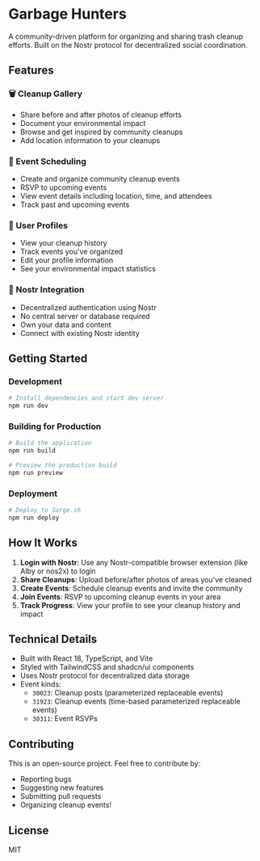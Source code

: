 # Garbage Hunters

A community-driven platform for organizing and sharing trash cleanup efforts. Built on the Nostr protocol for decentralized social coordination.

## Features

### 🗑️ Cleanup Gallery
- Share before and after photos of cleanup efforts
- Document your environmental impact
- Browse and get inspired by community cleanups
- Add location information to your cleanups

### 📅 Event Scheduling
- Create and organize community cleanup events
- RSVP to upcoming events
- View event details including location, time, and attendees
- Track past and upcoming events

### 👤 User Profiles
- View your cleanup history
- Track events you've organized
- Edit your profile information
- See your environmental impact statistics

### 🔐 Nostr Integration
- Decentralized authentication using Nostr
- No central server or database required
- Own your data and content
- Connect with existing Nostr identity

## Getting Started

### Development

```bash
# Install dependencies and start dev server
npm run dev
```

### Building for Production

```bash
# Build the application
npm run build

# Preview the production build
npm run preview
```

### Deployment

```bash
# Deploy to Surge.sh
npm run deploy
```

## How It Works

1. **Login with Nostr**: Use any Nostr-compatible browser extension (like Alby or nos2x) to login
2. **Share Cleanups**: Upload before/after photos of areas you've cleaned
3. **Create Events**: Schedule cleanup events and invite the community
4. **Join Events**: RSVP to upcoming cleanup events in your area
5. **Track Progress**: View your profile to see your cleanup history and impact

## Technical Details

- Built with React 18, TypeScript, and Vite
- Styled with TailwindCSS and shadcn/ui components
- Uses Nostr protocol for decentralized data storage
- Event kinds:
  - `30023`: Cleanup posts (parameterized replaceable events)
  - `31923`: Cleanup events (time-based parameterized replaceable events)
  - `30311`: Event RSVPs

## Contributing

This is an open-source project. Feel free to contribute by:
- Reporting bugs
- Suggesting new features
- Submitting pull requests
- Organizing cleanup events!

## License

MIT